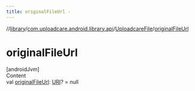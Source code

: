 ```yaml
---
title: originalFileUrl -
---
```

//[library](../../index.md)/[com.uploadcare.android.library.api](../index.md)/[UploadcareFile](index.md)/[originalFileUrl](original-file-url.md)



# originalFileUrl  
[androidJvm]  
Content  
val [originalFileUrl](original-file-url.md): [URI](https://developer.android.com/reference/kotlin/java/net/URI.html)? = null  



